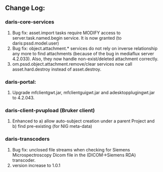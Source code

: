 
## Change Log:

### daris-core-services
1. Bug fix: asset.import tasks require MODIFY access to server.task.named.begin service. It is now granted (to daris:pssd.model.user)
2. Bug fix: object.attachment.* services do not rely on inverse relationship any more to find attachments (because of the bug in mediaflux server 4.2.033). Also, they now handle non-exist/deleted attachment correctly. 
3. om.pssd.object.attachment.remove/clear services now call asset.hard.destroy instead of asset.destroy.

### daris-portal:
1. Upgrade mfclientgwt.jar, mfclientguigwt.jar and adesktopplugingwt.jar to 4.2.043. 

### daris-client-pvupload (Bruker client)
1. Enhanced to a) allow auto-subject creation under a parent Project and b) find pre-existing (for NIG meta-data)

### daris-transcoders
1. Bug fix: unclosed file streams when checking for Siemens Microspectroscopy Dicom file in the (DICOM->Siemens RDA) transcoder.
2. version increase to 1.0.1

